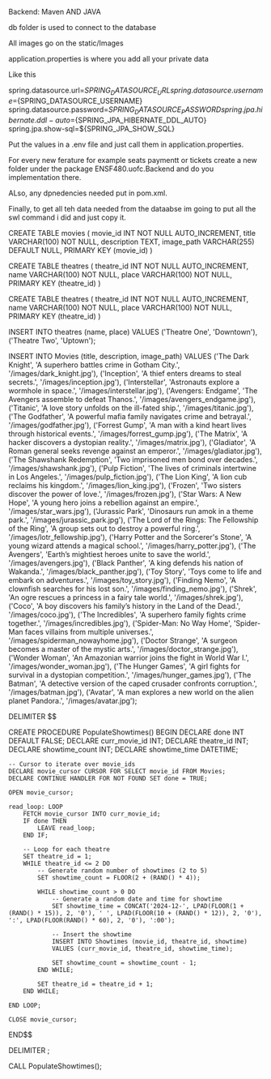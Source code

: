 Backend: Maven AND JAVA

db folder is used to connect to the database

All images go on the static/Images 

application.properties is where you add all your private data  

Like this 

spring.datasource.url=${SPRING_DATASOURCE_URL}
spring.datasource.username=${SPRING_DATASOURCE_USERNAME}
spring.datasource.password=${SPRING_DATASOURCE_PASSWORD}
spring.jpa.hibernate.ddl-auto=${SPRING_JPA_HIBERNATE_DDL_AUTO}
spring.jpa.show-sql=${SPRING_JPA_SHOW_SQL}


Put the values in a .env file and just call them in application.properties.

For every new ferature for example seats paymentt or tickets create a new folder under the package ENSF480.uofc.Backend and do you implementation there.

ALso, any dpnedencies needed put in pom.xml.

Finally, to get all teh data needed from the dataabse im going to put all the swl command i did and just copy it. 

CREATE TABLE movies (
  movie_id INT NOT NULL AUTO_INCREMENT,
  title VARCHAR(100) NOT NULL,
  description TEXT,
  image_path VARCHAR(255) DEFAULT NULL,
  PRIMARY KEY (movie_id)
)

CREATE TABLE theatres (
  theatre_id INT NOT NULL AUTO_INCREMENT,
  name VARCHAR(100) NOT NULL,
  place VARCHAR(100) NOT NULL,
  PRIMARY KEY (theatre_id)
)

CREATE TABLE theatres (
  theatre_id INT NOT NULL AUTO_INCREMENT,
  name VARCHAR(100) NOT NULL,
  place VARCHAR(100) NOT NULL,
  PRIMARY KEY (theatre_id)
)

INSERT INTO theatres (name, place) VALUES
('Theatre One', 'Downtown'),
('Theatre Two', 'Uptown');


INSERT INTO Movies (title, description, image_path) VALUES
('The Dark Knight', 'A superhero battles crime in Gotham City.', '/images/dark_knight.jpg'),
('Inception', 'A thief enters dreams to steal secrets.', '/images/inception.jpg'),
('Interstellar', 'Astronauts explore a wormhole in space.', '/images/interstellar.jpg'),
('Avengers: Endgame', 'The Avengers assemble to defeat Thanos.', '/images/avengers_endgame.jpg'),
('Titanic', 'A love story unfolds on the ill-fated ship.', '/images/titanic.jpg'),
('The Godfather', 'A powerful mafia family navigates crime and betrayal.', '/images/godfather.jpg'),
('Forrest Gump', 'A man with a kind heart lives through historical events.', '/images/forrest_gump.jpg'),
('The Matrix', 'A hacker discovers a dystopian reality.', '/images/matrix.jpg'),
('Gladiator', 'A Roman general seeks revenge against an emperor.', '/images/gladiator.jpg'),
('The Shawshank Redemption', 'Two imprisoned men bond over decades.', '/images/shawshank.jpg'),
('Pulp Fiction', 'The lives of criminals intertwine in Los Angeles.', '/images/pulp_fiction.jpg'),
('The Lion King', 'A lion cub reclaims his kingdom.', '/images/lion_king.jpg'),
('Frozen', 'Two sisters discover the power of love.', '/images/frozen.jpg'),
('Star Wars: A New Hope', 'A young hero joins a rebellion against an empire.', '/images/star_wars.jpg'),
('Jurassic Park', 'Dinosaurs run amok in a theme park.', '/images/jurassic_park.jpg'),
('The Lord of the Rings: The Fellowship of the Ring', 'A group sets out to destroy a powerful ring.', '/images/lotr_fellowship.jpg'),
('Harry Potter and the Sorcerer\'s Stone', 'A young wizard attends a magical school.', '/images/harry_potter.jpg'),
('The Avengers', 'Earth’s mightiest heroes unite to save the world.', '/images/avengers.jpg'),
('Black Panther', 'A king defends his nation of Wakanda.', '/images/black_panther.jpg'),
('Toy Story', 'Toys come to life and embark on adventures.', '/images/toy_story.jpg'),
('Finding Nemo', 'A clownfish searches for his lost son.', '/images/finding_nemo.jpg'),
('Shrek', 'An ogre rescues a princess in a fairy tale world.', '/images/shrek.jpg'),
('Coco', 'A boy discovers his family’s history in the Land of the Dead.', '/images/coco.jpg'),
('The Incredibles', 'A superhero family fights crime together.', '/images/incredibles.jpg'),
('Spider-Man: No Way Home', 'Spider-Man faces villains from multiple universes.', '/images/spiderman_nowayhome.jpg'),
('Doctor Strange', 'A surgeon becomes a master of the mystic arts.', '/images/doctor_strange.jpg'),
('Wonder Woman', 'An Amazonian warrior joins the fight in World War I.', '/images/wonder_woman.jpg'),
('The Hunger Games', 'A girl fights for survival in a dystopian competition.', '/images/hunger_games.jpg'),
('The Batman', 'A detective version of the caped crusader confronts corruption.', '/images/batman.jpg'),
('Avatar', 'A man explores a new world on the alien planet Pandora.', '/images/avatar.jpg');


DELIMITER $$

CREATE PROCEDURE PopulateShowtimes()
BEGIN
    DECLARE done INT DEFAULT FALSE;
    DECLARE curr_movie_id INT;
    DECLARE theatre_id INT;
    DECLARE showtime_count INT;
    DECLARE showtime_time DATETIME;

    -- Cursor to iterate over movie_ids
    DECLARE movie_cursor CURSOR FOR SELECT movie_id FROM Movies;
    DECLARE CONTINUE HANDLER FOR NOT FOUND SET done = TRUE;

    OPEN movie_cursor;

    read_loop: LOOP
        FETCH movie_cursor INTO curr_movie_id;
        IF done THEN
            LEAVE read_loop;
        END IF;

        -- Loop for each theatre
        SET theatre_id = 1;
        WHILE theatre_id <= 2 DO
            -- Generate random number of showtimes (2 to 5)
            SET showtime_count = FLOOR(2 + (RAND() * 4));

            WHILE showtime_count > 0 DO
                -- Generate a random date and time for showtime
                SET showtime_time = CONCAT('2024-12-', LPAD(FLOOR(1 + (RAND() * 15)), 2, '0'), ' ', LPAD(FLOOR(10 + (RAND() * 12)), 2, '0'), ':', LPAD(FLOOR(RAND() * 60), 2, '0'), ':00');

                -- Insert the showtime
                INSERT INTO Showtimes (movie_id, theatre_id, showtime)
                VALUES (curr_movie_id, theatre_id, showtime_time);

                SET showtime_count = showtime_count - 1;
            END WHILE;

            SET theatre_id = theatre_id + 1;
        END WHILE;

    END LOOP;

    CLOSE movie_cursor;
END$$

DELIMITER ;

CALL PopulateShowtimes();

